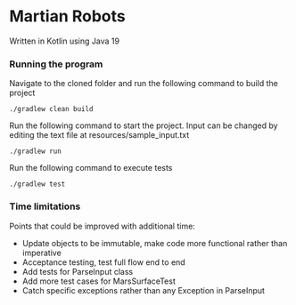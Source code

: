 # Martian Robots

Written in Kotlin using Java 19

### Running the program

Navigate to the cloned folder and run the following command to build the project

``./gradlew clean build``

Run the following command to start the project. Input can be changed by editing the text file at resources/sample_input.txt

``./gradlew run``

Run the following command to execute tests

``./gradlew test``

### Time limitations

Points that could be improved with additional time:

- Update objects to be immutable, make code more functional rather than imperative
- Acceptance testing, test full flow end to end
- Add tests for ParseInput class
- Add more test cases for MarsSurfaceTest
- Catch specific exceptions rather than any Exception in ParseInput
